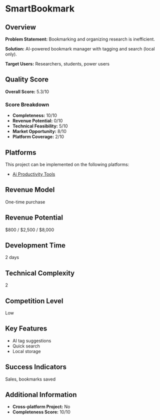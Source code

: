 # SmartBookmark

## Overview
**Problem Statement:** Bookmarking and organizing research is inefficient.

**Solution:** AI-powered bookmark manager with tagging and search (local only).

**Target Users:** Researchers, students, power users

## Quality Score
**Overall Score:** 5.3/10

### Score Breakdown
- **Completeness:** 10/10
- **Revenue Potential:** 0/10
- **Technical Feasibility:** 5/10
- **Market Opportunity:** 8/10
- **Platform Coverage:** 2/10

## Platforms
This project can be implemented on the following platforms:
- [Ai Productivity Tools](./platforms/ai-productivity-tools/)

## Revenue Model
One-time purchase

## Revenue Potential
$800 / $2,500 / $8,000

## Development Time
2 days

## Technical Complexity
2

## Competition Level
Low

## Key Features
- AI tag suggestions
- Quick search
- Local storage

## Success Indicators
Sales, bookmarks saved

## Additional Information
- **Cross-platform Project:** No
- **Completeness Score:** 10/10

